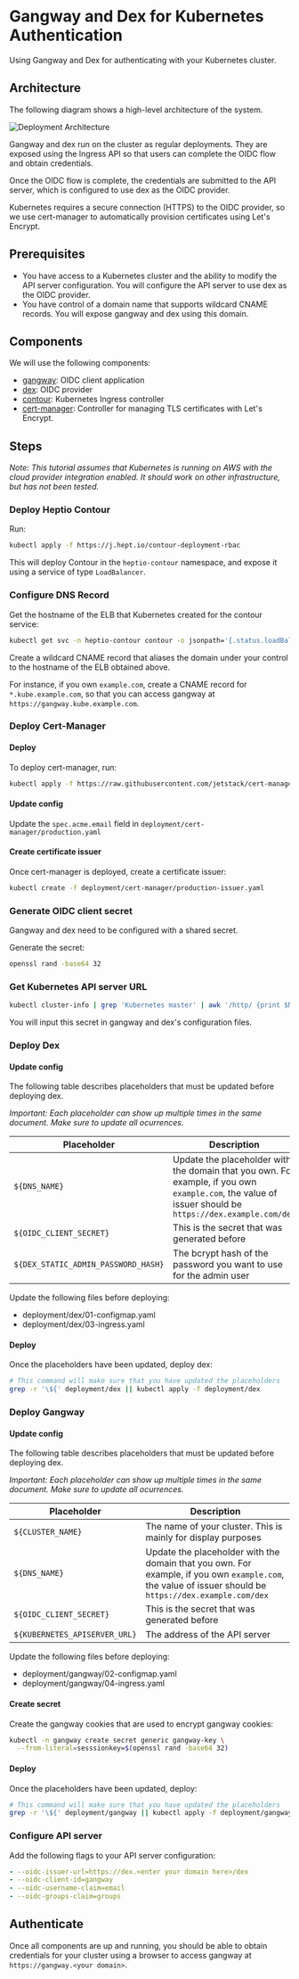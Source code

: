 # Gangway and Dex for Kubernetes Authentication

Using Gangway and Dex for authenticating with your Kubernetes cluster.

## Architecture

The following diagram shows a high-level architecture of the system.

![Deployment Architecture](https://www.lucidchart.com/publicSegments/view/486a4201-8c2e-453a-a468-1c8722086267/image.png "Deployment Architecture")

Gangway and dex run on the cluster as regular deployments. They are exposed using the Ingress API so that users can complete the OIDC flow and obtain credentials.

Once the OIDC flow is complete, the credentials are submitted to the API server, which is configured to use dex as the OIDC provider.

Kubernetes requires a secure connection (HTTPS) to the OIDC provider, so we use cert-manager to automatically provision certificates using Let's Encrypt.

## Prerequisites

- You have access to a Kubernetes cluster and the ability to modify the API server configuration. You will configure the API server to use dex as the OIDC provider.
- You have control of a domain name that supports wildcard CNAME records. You will expose gangway and dex using this domain.

## Components

We will use the following components:

- [gangway](https://github.com/heptiolabs/gangway): OIDC client application
- [dex](https://github.com/coreos/dex): OIDC provider
- [contour](https://github.com/heptio/contour): Kubernetes Ingress controller
- [cert-manager](https://github.com/jetstack/cert-manager): Controller for managing TLS certificates with Let's Encrypt.

## Steps

_Note: This tutorial assumes that Kubernetes is running on AWS with the cloud
provider integration enabled. It should work on other infrastructure, but has
not been tested._

### Deploy Heptio Contour

Run:

```sh
kubectl apply -f https://j.hept.io/contour-deployment-rbac
```

This will deploy Contour in the `heptio-contour` namespace, and expose it using a service of type `LoadBalancer`.

### Configure DNS Record

Get the hostname of the ELB that Kubernetes created for the contour service:

```sh
kubectl get svc -n heptio-contour contour -o jsonpath='{.status.loadBalancer.ingress[0].hostname}'
```

Create a wildcard CNAME record that aliases the domain under your control to the hostname of the ELB obtained above. 

For instance, if you own `example.com`, create a CNAME record for `*.kube.example.com`, so that you can access gangway at `https://gangway.kube.example.com`.

### Deploy Cert-Manager

#### Deploy

To deploy cert-manager, run:

```sh
kubectl apply -f https://raw.githubusercontent.com/jetstack/cert-manager/v0.4.1/contrib/manifests/cert-manager/with-rbac.yaml
```

#### Update config

Update the `spec.acme.email` field in `deployment/cert-manager/production.yaml`

#### Create certificate issuer

Once cert-manager is deployed, create a certificate issuer:

```sh
kubectl create -f deployment/cert-manager/production-issuer.yaml
```

### Generate OIDC client secret

Gangway and dex need to be configured with a shared secret.

Generate the secret:

```sh
openssl rand -base64 32
```

### Get Kubernetes API server URL

```sh
kubectl cluster-info | grep 'Kubernetes master' | awk '/http/ {print $NF}'
```

You will input this secret in gangway and dex's configuration files.

### Deploy Dex

#### Update config

The following table describes placeholders that must be updated before deploying dex.

*Important: Each placeholder can show up multiple times in the same document. Make sure to update all ocurrences.*

| Placeholder | Description |
|----|-------|
| `${DNS_NAME}` | Update the placeholder with the domain that you own. For example, if you own `example.com`, the value of issuer should be `https://dex.example.com/dex` |
| `${OIDC_CLIENT_SECRET}` | This is the secret that was generated before |
| `${DEX_STATIC_ADMIN_PASSWORD_HASH}` | The bcrypt hash of the password you want to use for the admin user |

Update the following files before deploying:

- deployment/dex/01-configmap.yaml
- deployment/dex/03-ingress.yaml

#### Deploy

Once the placeholders have been updated, deploy dex:

```sh
# This command will make sure that you have updated the placeholders
grep -r '\${' deployment/dex || kubectl apply -f deployment/dex
```

### Deploy Gangway

#### Update config

The following table describes placeholders that must be updated before deploying dex.

*Important: Each placeholder can show up multiple times in the same document. Make sure to update all ocurrences.*

| Placeholder | Description |
|----|-------|
| `${CLUSTER_NAME}` | The name of your cluster. This is mainly for display purposes |
| `${DNS_NAME}` | Update the placeholder with the domain that you own. For example, if you own `example.com`, the value of issuer should be `https://dex.example.com/dex` |
| `${OIDC_CLIENT_SECRET}` | This is the secret that was generated before |
| `${KUBERNETES_APISERVER_URL}` | The address of the API server |

Update the following files before deploying:

- deployment/gangway/02-configmap.yaml
- deployment/gangway/04-ingress.yaml

#### Create secret

Create the gangway cookies that are used to encrypt gangway cookies:

```sh
kubectl -n gangway create secret generic gangway-key \
  --from-literal=sesssionkey=$(openssl rand -base64 32)
```

#### Deploy

Once the placeholders have been updated, deploy:

```sh
# This command will make sure that you have updated the placeholders
grep -r '\${' deployment/gangway || kubectl apply -f deployment/gangway
```

### Configure API server

Add the following flags to your API server configuration:

```yaml
- --oidc-issuer-url=https://dex.<enter your domain here>/dex
- --oidc-client-id=gangway
- --oidc-username-claim=email
- --oidc-groups-claim=groups
```

## Authenticate

Once all components are up and running, you should be able to obtain credentials for your cluster using a browser to access gangway at `https://gangway.<your domain>`.

